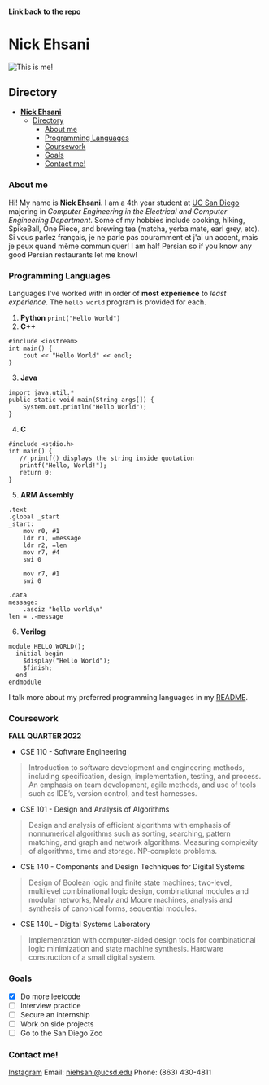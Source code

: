 #### Link back to the [repo](https://github.com/nickehsani/CSE110GithubPages)
# **Nick Ehsani**

![This is me!](https://cdn.discordapp.com/attachments/555853001563176990/1023420219835830302/CE05A8A1-E7AB-4413-AD1B-7A90FA8031ED.jpg)

## Directory
- [**Nick Ehsani**](#nick-ehsani)
  - [Directory](#directory)
    - [About me](#about-me)
    - [Programming Languages](#programming-languages)
    - [Coursework](#coursework)
    - [Goals](#goals)
    - [Contact me!](#contact-me)

### About me
Hi! My name is **Nick Ehsani**. I am a 4th year student at [UC San Diego](https://ucsd.edu/) majoring in *Computer Engineering in the Electrical and Computer Engineering Department*. Some of my hobbies include cooking, hiking, SpikeBall, One Piece, and brewing tea (matcha, yerba mate, earl grey, etc). Si vous parlez français, je ne parle pas couramment et j'ai un accent, mais je peux quand même communiquer! I am half Persian so if you know any good Persian restaurants let me know! 

### Programming Languages
Languages I've worked with in order of **most experience** to *least experience*. The `hello world` program is provided for each.
1. **Python**
```print("Hello World")```
2. **C++**
```
#include <iostream>
int main() {
    cout << "Hello World" << endl;
}
```
3. **Java**
```
import java.util.*
public static void main(String args[]) {
    System.out.println("Hello World");
}
```
4. **C**
```
#include <stdio.h>
int main() {
   // printf() displays the string inside quotation
   printf("Hello, World!");
   return 0;
}
```
5. **ARM Assembly**
```
.text            
.global _start
_start:
    mov r0, #1
    ldr r1, =message
    ldr r2, =len
    mov r7, #4
    swi 0

    mov r7, #1
    swi 0

.data
message:
    .asciz "hello world\n"
len = .-message   
```
6. **Verilog**
```
module HELLO_WORLD();
  initial begin
    $display("Hello World");
    $finish;
  end
endmodule
```
I talk more about my preferred programming languages in my [README](docs/README.md).

### Coursework
**FALL QUARTER 2022**
- CSE 110 - Software Engineering
> Introduction to software development and engineering methods, including specification, design, implementation, testing, and process. An emphasis on team development, agile methods, and use of tools such as IDE’s, version control, and test harnesses.
- CSE 101 - Design and Analysis of Algorithms
> Design and analysis of efficient algorithms with emphasis of nonnumerical algorithms such as sorting, searching, pattern matching, and graph and network algorithms. Measuring complexity of algorithms, time and storage. NP-complete problems.
- CSE 140 - Components and Design Techniques for Digital Systems
> Design of Boolean logic and finite state machines; two-level, multilevel combinational logic design, combinational modules and modular networks, Mealy and Moore machines, analysis and synthesis of canonical forms, sequential modules.
- CSE 140L - Digital Systems Laboratory
> Implementation with computer-aided design tools for combinational logic minimization and state machine synthesis. Hardware construction of a small digital system.
### Goals
- [x] Do more leetcode
- [ ] Interview practice
- [ ] Secure an internship
- [ ] Work on side projects
- [ ] Go to the San Diego Zoo
### Contact me!
[Instagram](https://www.instagram.com/niick_e/)
Email: niehsani@ucsd.edu
Phone: (863) 430-4811
